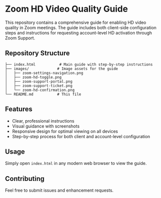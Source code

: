 # Zoom HD Video Quality Guide

This repository contains a comprehensive guide for enabling HD video quality in Zoom meetings. The guide includes both client-side configuration steps and instructions for requesting account-level HD activation through Zoom Support.

## Repository Structure

```
├── index.html           # Main guide with step-by-step instructions
├── images/             # Image assets for the guide
│   ├── zoom-settings-navigation.png
│   ├── zoom-hd-toggle.png
│   ├── zoom-support-portal.png
│   ├── zoom-support-ticket.png
│   └── zoom-hd-confirmation.png
└── README.md           # This file
```

## Features

- Clear, professional instructions
- Visual guidance with screenshots
- Responsive design for optimal viewing on all devices
- Step-by-step process for both client and account-level configuration

## Usage

Simply open `index.html` in any modern web browser to view the guide.

## Contributing

Feel free to submit issues and enhancement requests. 